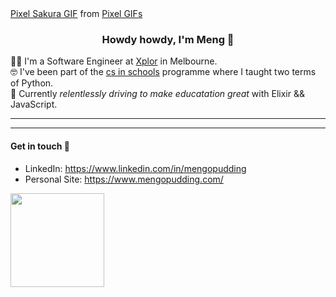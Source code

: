 <div class="tenor-gif-embed" data-postid="14599396" data-share-method="host" data-width="100%" data-aspect-ratio="1.7412587412587412"><a href="https://tenor.com/view/pixel-sakura-cherry-blossom-falling-leaves-gif-14599396">Pixel Sakura GIF</a> from <a href="https://tenor.com/search/pixel-gifs">Pixel GIFs</a></div><script type="text/javascript" async src="https://tenor.com/embed.js"></script>


<h3 align="center"> Howdy howdy, I'm Meng 🤠 </h3>

👨‍💻 I'm a Software Engineer at [Xplor](https://ourxplor.com/) in Melbourne.<br />
🤓 I've been part of the [cs in schools](https://csinschools.com/) programme where I taught two terms of Python.<br />
🚀 Currently *relentlessly driving to make educatation great* with Elixir && JavaScript.<br />

-------------------------


-------------------------

#### Get in touch 👋
- LinkedIn: https://www.linkedin.com/in/mengopudding <br />
- Personal Site: https://www.mengopudding.com/ <br />

<img src="https://media.giphy.com/media/vFKqnCdLPNOKc/giphy.gif" height="150" width="150">
